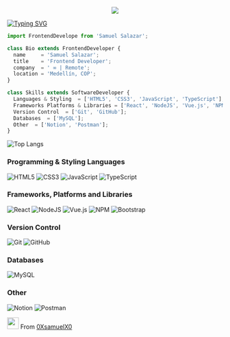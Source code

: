 <p align="center">
  <img src="https://github.com/thompsonemerson/thompsonemerson/raw/master/cover-thompson.png" />
</p>

[![Typing SVG](https://readme-typing-svg.herokuapp.com?color=%2336BCF7&center=true&vCenter=true&width=600&lines=Hello+|+Hola+|Bonjour+|Привет+|你好+|こんにちは+|नमस्ते;+Welcome+to+my+profile+🌍 )](https://git.io/typing-svg)
<!-- | Hola | Olá | Bonjour | Привет | 你好 | こんにちは | أهلا | नमस्ते -->

  
```js
import FrontendDevelope from 'Samuel Salazar';

class Bio extends FrontendDeveloper {
  name     = 'Samuel Salazar';
  title    = 'Frontend Developer';
  company  = ' ∞ | Remote';
  location = 'Medellín, COP';
}

class Skills extends SoftwareDeveloper {
  Languages & Styling  = ['HTML5', 'CSS3', 'JavaScript', 'TypeScript'];
  Frameworks Platforms & Libraries = ['React', 'NodeJS', 'Vue.js', 'NPM', 'SASS', 'Bootstrap'];
  Version Control  = ['Git', 'GitHub'];
  Databases  = ['MySQL'];
  Other  = ['Notion', 'Postman'];
}
```

![Top Langs](https://github-readme-stats.vercel.app/api/top-langs/?username=0XsamuelX0&show_icons=true)

### Programming & Styling Languages
![HTML5](https://img.shields.io/badge/html5-%23E34F26.svg?style=for-the-badge&logo=html5&logoColor=white)
![CSS3](https://img.shields.io/badge/css3-%231572B6.svg?style=for-the-badge&logo=css3&logoColor=white)
![JavaScript](https://img.shields.io/badge/javascript-%23323330.svg?style=for-the-badge&logo=javascript&logoColor=%23F7DF1E)
![TypeScript](https://img.shields.io/badge/typescript-%23007ACC.svg?style=for-the-badge&logo=typescript&logoColor=white)

### Frameworks, Platforms and Libraries
![React](https://img.shields.io/badge/react-%2320232a.svg?style=for-the-badge&logo=react&logoColor=%2361DAFB)
![NodeJS](https://img.shields.io/badge/node.js-6DA55F?style=for-the-badge&logo=node.js&logoColor=white)
![Vue.js](https://img.shields.io/badge/vuejs-%2335495e.svg?style=for-the-badge&logo=vuedotjs&logoColor=%234FC08D)
![NPM](https://img.shields.io/badge/NPM-%23000000.svg?style=for-the-badge&logo=npm&logoColor=white)
![Bootstrap](https://img.shields.io/badge/bootstrap-%23563D7C.svg?style=for-the-badge&logo=bootstrap&logoColor=white)

### Version Control
![Git](https://img.shields.io/badge/Git-F05032?style=for-the-badge&logo=git&logoColor=white)
![GitHub](https://img.shields.io/badge/GitHub-181717?style=for-the-badge&logo=github&logoColor=white)

### Databases
![MySQL](https://img.shields.io/badge/mysql-%2300f.svg?style=for-the-badge&logo=mysql&logoColor=white)

### Other
![Notion](https://img.shields.io/badge/Notion-%23000000.svg?style=for-the-badge&logo=notion&logoColor=white)
![Postman](https://img.shields.io/badge/Postman-FF6C37?style=for-the-badge&logo=postman&logoColor=white)

<img src="https://user-images.githubusercontent.com/5679180/79618120-0daffb80-80be-11ea-819e-d2b0fa904d07.gif" width="27px" > From [0XsamuelX0](https://github.com/0XsamuelX0)
